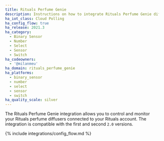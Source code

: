 ```yaml
---
title: Rituals Perfume Genie
description: Instructions on how to integrate Rituals Perfume Genie diffusers within Home Assistant.
ha_iot_class: Cloud Polling
ha_config_flow: true
ha_release: 2021.3
ha_category:
  - Binary Sensor
  - Number
  - Select
  - Sensor
  - Switch
ha_codeowners:
  - '@milanmeu'
ha_domain: rituals_perfume_genie
ha_platforms:
  - binary_sensor
  - number
  - select
  - sensor
  - switch
ha_quality_scale: silver
---
```


The Rituals Perfume Genie integration allows you to control and monitor your Rituals perfume diffusers connected to your Rituals account. The integration is compatible with the first and second `2.0` versions.

{% include integrations/config_flow.md %}
